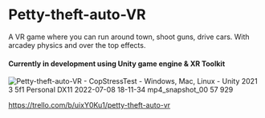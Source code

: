 # Petty-theft-auto-VR
A VR game where you can run around town, shoot guns, drive cars. With arcadey physics and over the top effects.

#### Currently in development using Unity game engine & XR Toolkit

![Petty-theft-auto-VR - CopStressTest - Windows, Mac, Linux - Unity 2021 3 5f1 Personal _DX11_ 2022-07-08 18-11-34 mp4_snapshot_00 57 929](https://user-images.githubusercontent.com/69061229/181132295-f28aa8b0-31ef-4930-8acf-c7f0ccead527.jpg)

https://trello.com/b/uixY0Ku1/petty-theft-auto-vr
